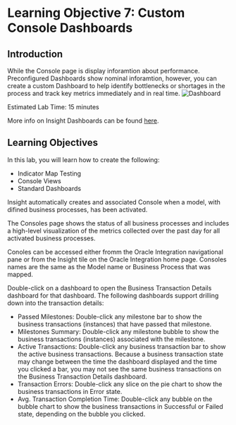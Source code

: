 # Learning Objective 7: Custom Console Dashboards

## Introduction
While the Console page is display inforamtion about performance. Preconfigured Dashboards show nominal inforamtion, however, you can create a custom Dashboard to help identify bottlenecks or shortages in the process and track key metrics immediately and in real time.
![Dashboard](./images/feb2021-opp=order-console.jpb " ") <br />

Estimated Lab Time: 15 minutes

More info on Insight Dashboards can be found [here](https://docs.oracle.com/en/cloud/paas/integration-cloud/user-int-insight-oci/work-console-and-dashboards-business-process.html).

## Learning Objectives
In this lab, you will learn how to create the following:
- Indicator Map Testing
- Console Views
- Standard Dashboards

Insight automatically creates and associated Console when a model, with difined business processes, has been activated.

The Consoles page shows the status of all business processes and includes a high-level visualization of the metrics collected over the past day for all activated business processes. 

Conoles can be accessed either fromm the Oracle Integration navigational pane or from the Insight tile on the Oracle Integration home page. Consoles names are the same as the Model name or Business Process that was mapped.

Double-click on a dashboard to open the Business Transaction Details dashboard for that dashboard. The following dashboards support drilling down into the transaction details:
* Passed Milestones: Double-click any milestone bar to show the business transactions (instances) that have passed that milestone.
* Milestones Summary: Double-click any milestone bubble to show the business transactions (instances) associated with the milestone.
* Active Transactions: Double-click any business transaction bar to show the active business transactions. Because a business transaction state may change between the time the dashboard displayed and the time you clicked a bar, you may not see the same business transactions on the Business Transaction Details dashboard.
* Transaction Errors: Double-click any slice on the pie chart to show the business transactions in Error state.
* Avg. Transaction Completion Time: Double-click any bubble on the bubble chart to show the business transactions in Successful or Failed state, depending on the bubble you clicked.